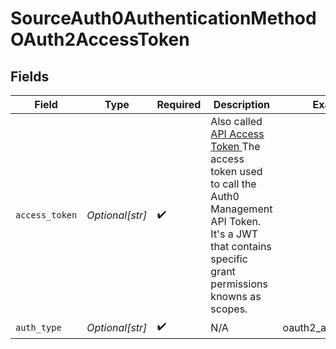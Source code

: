 # SourceAuth0AuthenticationMethodOAuth2AccessToken


## Fields

| Field                                                                                                                                                                                                                                                                           | Type                                                                                                                                                                                                                                                                            | Required                                                                                                                                                                                                                                                                        | Description                                                                                                                                                                                                                                                                     | Example                                                                                                                                                                                                                                                                         |
| ------------------------------------------------------------------------------------------------------------------------------------------------------------------------------------------------------------------------------------------------------------------------------- | ------------------------------------------------------------------------------------------------------------------------------------------------------------------------------------------------------------------------------------------------------------------------------- | ------------------------------------------------------------------------------------------------------------------------------------------------------------------------------------------------------------------------------------------------------------------------------- | ------------------------------------------------------------------------------------------------------------------------------------------------------------------------------------------------------------------------------------------------------------------------------- | ------------------------------------------------------------------------------------------------------------------------------------------------------------------------------------------------------------------------------------------------------------------------------- |
| `access_token`                                                                                                                                                                                                                                                                  | *Optional[str]*                                                                                                                                                                                                                                                                 | :heavy_check_mark:                                                                                                                                                                                                                                                              | Also called <a href="https://auth0.com/docs/secure/tokens/access-tokens/get-management-api-access-tokens-for-testing">API Access Token </a> The access token used to call the Auth0 Management API Token. It's a JWT that contains specific grant permissions knowns as scopes. |                                                                                                                                                                                                                                                                                 |
| `auth_type`                                                                                                                                                                                                                                                                     | *Optional[str]*                                                                                                                                                                                                                                                                 | :heavy_check_mark:                                                                                                                                                                                                                                                              | N/A                                                                                                                                                                                                                                                                             | oauth2_access_token                                                                                                                                                                                                                                                             |